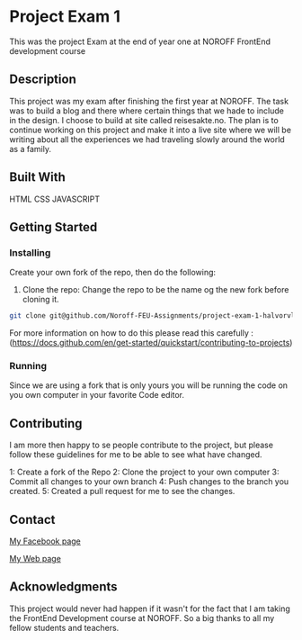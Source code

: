 # Project Exam 1

This was the project Exam at the end of year one at NOROFF FrontEnd development course

## Description

This project was my exam after finishing the first year at NOROFF. The task was to build a blog and there where certain things that we hade to include in the design. I choose to build at site called reisesakte.no. The plan is to continue working on this project and make it into a live site where we will be writing about all the experiences we had traveling slowly around the world as a family.

## Built With

HTML
CSS
JAVASCRIPT

## Getting Started

### Installing

Create your own fork of the repo, then do the following:

1. Clone the repo: Change the repo to be the name og the new fork before cloning it.

```bash
git clone git@github.com/Noroff-FEU-Assignments/project-exam-1-halvorvl.git
```

For more information on how to do this please read this carefully : (https://docs.github.com/en/get-started/quickstart/contributing-to-projects)

### Running

Since we are using a fork that is only yours you will be running the code on you own computer in your favorite Code editor.

## Contributing

I am more then happy to se people contribute to the project, but please follow these guidelines for me to be able to see what have changed.

1: Create a fork of the Repo
2: Clone the project to your own computer
3: Commit all changes to your own branch
4: Push changes to the branch you created.
5: Created a pull request for me to see the changes.

## Contact

[My Facebook page](https://www.facebook.com/halvor.lindrupsen)

[My Web page](https://beamish-haupia-57a779.netlify.app/)

## Acknowledgments

This project would never had happen if it wasn't for the fact that I am taking the FrontEnd Development course at NOROFF. So a big thanks to all my fellow students and teachers.
